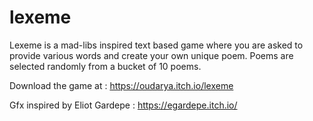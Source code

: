 # lexeme
Lexeme is a mad-libs inspired text based game where you are asked to provide various words and create your own unique poem. Poems are selected randomly from a bucket of 10 poems. 

Download the game at : https://oudarya.itch.io/lexeme

Gfx inspired by Eliot Gardepe : https://egardepe.itch.io/
